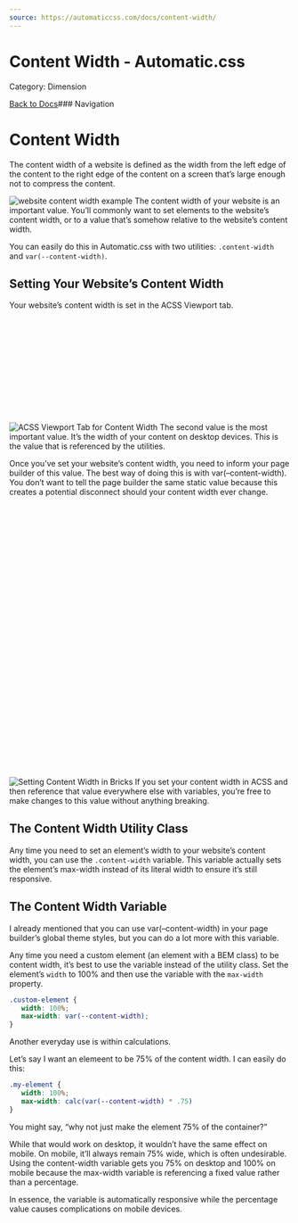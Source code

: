 ```yaml
---
source: https://automaticcss.com/docs/content-width/
---
```


# Content Width - Automatic.css

Category: Dimension

[Back to Docs](https://automaticcss.com/docs)### Navigation

# Content Width

The content width of a website is defined as the width from the left edge of the content to the right edge of the content on a screen that’s large enough not to compress the content.

![website content width example](https://automaticcss.com/wp-content/uploads/CleanShot-2023-08-14-at-21.52.18@2x-1024x552.jpg)
The content width of your website is an important value. You’ll commonly want to set elements to the website’s content width, or to a value that’s somehow relative to the website’s content width.

You can easily do this in Automatic.css with two utilities: `.content-width` and `var(--content-width)`.

## Setting Your Website’s Content Width

Your website’s content width is set in the ACSS Viewport tab.

![ACSS Viewport Tab for Content Width](data:image/svg+xml,%3Csvg%20xmlns='http://www.w3.org/2000/svg'%20width='1024'%20height='382'%20viewBox='0%200%201024%20382'%3E%3C/svg%3E)![ACSS Viewport Tab for Content Width](https://automaticcss.com/wp-content/uploads/CleanShot-2023-08-14-at-21.56.46@2x-1024x382.jpg)
The second value is the most important value. It’s the width of your content on desktop devices. This is the value that is referenced by the utilities.

Once you’ve set your website’s content width, you need to inform your page builder of this value. The best way of doing this is with var(–content-width). You don’t want to tell the page builder the same static value because this creates a potential disconnect should your content width ever change.

![Setting Content Width in Bricks](data:image/svg+xml,%3Csvg%20xmlns='http://www.w3.org/2000/svg'%20width='1024'%20height='993'%20viewBox='0%200%201024%20993'%3E%3C/svg%3E)![Setting Content Width in Bricks](https://automaticcss.com/wp-content/uploads/CleanShot-2023-08-14-at-22.00.59@2x-1024x993.jpg)
If you set your content width in ACSS and then reference that value everywhere else with variables, you’re free to make changes to this value without anything breaking.

## The Content Width Utility Class

Any time you need to set an element’s width to your website’s content width, you can use the `.content-width` variable. This variable actually sets the element’s max-width instead of its literal width to ensure it’s still responsive.

## The Content Width Variable

I already mentioned that you can use var(–content-width) in your page builder’s global theme styles, but you can do a lot more with this variable.

Any time you need a custom element (an element with a BEM class) to be content width, it’s best to use the variable instead of the utility class. Set the element’s `width` to 100% and then use the variable with the `max-width` property.

```css
.custom-element {
   width: 100%;
   max-width: var(--content-width);
}
```

Another everyday use is within calculations.

Let’s say I want an elemeent to be 75% of the content width. I can easily do this:

```css
.my-element {
   width: 100%;
   max-width: calc(var(--content-width) * .75)
}
```

You might say, “why not just make the element 75% of the container?”

While that would work on desktop, it wouldn’t have the same effect on mobile. On mobile, it’ll always remain 75% wide, which is often undesirable. Using the content-width variable gets you 75% on desktop and 100% on mobile because the max-width variable is referencing a fixed value rather than a percentage.

In essence, the variable is automatically responsive while the percentage value causes complications on mobile devices.

